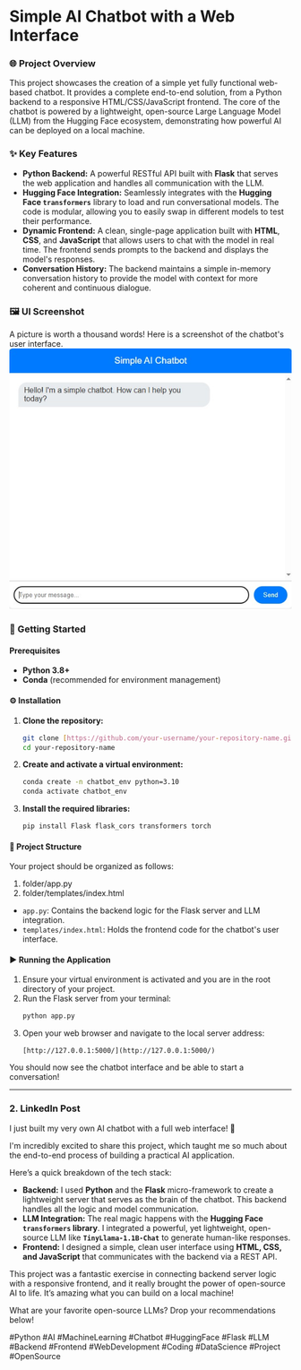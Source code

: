 # Simple AI Chatbot with a Web Interface

### 🌐 Project Overview

This project showcases the creation of a simple yet fully functional web-based chatbot. It provides a complete end-to-end solution, from a Python backend to a responsive HTML/CSS/JavaScript frontend. The core of the chatbot is powered by a lightweight, open-source Large Language Model (LLM) from the Hugging Face ecosystem, demonstrating how powerful AI can be deployed on a local machine.

### ✨ Key Features

- **Python Backend:** A powerful RESTful API built with **Flask** that serves the web application and handles all communication with the LLM.
- **Hugging Face Integration:** Seamlessly integrates with the **Hugging Face `transformers`** library to load and run conversational models. The code is modular, allowing you to easily swap in different models to test their performance.
- **Dynamic Frontend:** A clean, single-page application built with **HTML**, **CSS**, and **JavaScript** that allows users to chat with the model in real time. The frontend sends prompts to the backend and displays the model's responses.
- **Conversation History:** The backend maintains a simple in-memory conversation history to provide the model with context for more coherent and continuous dialogue.

### 🖼️ UI Screenshot

A picture is worth a thousand words! Here is a screenshot of the chatbot's user interface.
![Chatbot Web UI](https://github.com/ashan-ahmad/simple_chatbot/blob/main/Screenshot%202025-08-24%20123610.jpg)

### 🚀 Getting Started

#### Prerequisites

- **Python 3.8+**
- **Conda** (recommended for environment management)

#### ⚙️ Installation

1.  **Clone the repository:**
    ```sh
    git clone [https://github.com/your-username/your-repository-name.git](https://github.com/your-username/your-repository-name.git)
    cd your-repository-name
    ```
2.  **Create and activate a virtual environment:**
    ```sh
    conda create -n chatbot_env python=3.10
    conda activate chatbot_env
    ```
3.  **Install the required libraries:**
    ```sh
    pip install Flask flask_cors transformers torch
    ```

#### 📂 Project Structure

Your project should be organized as follows:

1. folder/app.py
2. folder/templates/index.html

- `app.py`: Contains the backend logic for the Flask server and LLM integration.
- `templates/index.html`: Holds the frontend code for the chatbot's user interface.

#### ▶️ Running the Application

1.  Ensure your virtual environment is activated and you are in the root directory of your project.
2.  Run the Flask server from your terminal:
    ```sh
    python app.py
    ```
3.  Open your web browser and navigate to the local server address:
    ```
    [http://127.0.0.1:5000/](http://127.0.0.1:5000/)
    ```

You should now see the chatbot interface and be able to start a conversation!

---

### 2. LinkedIn Post

I just built my very own AI chatbot with a full web interface! 🚀

I'm incredibly excited to share this project, which taught me so much about the end-to-end process of building a practical AI application.

Here’s a quick breakdown of the tech stack:

- **Backend:** I used **Python** and the **Flask** micro-framework to create a lightweight server that serves as the brain of the chatbot. This backend handles all the logic and model communication.
- **LLM Integration:** The real magic happens with the **Hugging Face `transformers` library**. I integrated a powerful, yet lightweight, open-source LLM like **`TinyLlama-1.1B-Chat`** to generate human-like responses.
- **Frontend:** I designed a simple, clean user interface using **HTML, CSS, and JavaScript** that communicates with the backend via a REST API.

This project was a fantastic exercise in connecting backend server logic with a responsive frontend, and it really brought the power of open-source AI to life. It’s amazing what you can build on a local machine!

What are your favorite open-source LLMs? Drop your recommendations below!

#Python #AI #MachineLearning #Chatbot #HuggingFace #Flask #LLM #Backend #Frontend #WebDevelopment #Coding #DataScience #Project #OpenSource
